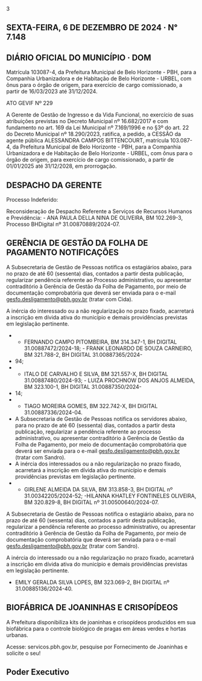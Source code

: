 <!-- image -->

3

## SEXTA-FEIRA, 6 DE DEZEMBRO DE 2024 · N° 7.148

## DIÁRIO OFICIAL DO MUNICÍPIO · DOM

Matrícula 103087-4, da Prefeitura Municipal de Belo Horizonte - PBH, para a Companhia Urbanizadora e de Habitação de Belo Horizonte - URBEL, com ônus para o órgão de origem, para exercício de cargo comissionado, a partir de 16/03/2023 até 31/12/2024.

ATO GEVIF Nº 229

A  Gerente  de  Gestão  de  Ingresso  e  da  Vida  Funcional,  no  exercício  de  suas atribuições previstas no Decreto Municipal nº 16.682/2017 e com fundamento no art. 169 da Lei Municipal nº 7.169/1996 e no §3º do art. 22 do Decreto Municipal nº 18.290/2023, ratifica, a pedido, a CESSÃO da agente pública ALESSANDRA CAMPOS BITTENCOURT, matrícula 103.087-4, da Prefeitura Municipal de Belo Horizonte - PBH, para a Companhia Urbanizadora e de Habitação de Belo Horizonte - URBEL, com ônus para o órgão de origem, para exercício de cargo comissionado, a partir de 01/01/2025 até 31/12/2028, em prorrogação.

## DESPACHO DA GERENTE

Processo Indeferido:

Reconsideração de Despacho Referente a Serviços de Recursos Humanos e Previdência: -  ANA  PAULA  DELLA  NINA  DE  OLIVEIRA,  BM  102.269-3,  Processo  BHDigital  nº 31.00870889/2024-07.

## GERÊNCIA DE GESTÃO DA FOLHA DE PAGAMENTO NOTIFICAÇÕES

A Subsecretaria de Gestão de Pessoas notifica os estagiários abaixo, para no prazo de até 60 (sessenta) dias, contados a partir desta publicação, regularizar pendência referente ao Processo administrativo, ou apresentar contraditório à Gerência de Gestão da Folha de Pagamento, por meio de documentação comprobatória que deverá ser enviada para o e-mail gesfo.desligamento@pbh.gov.br (tratar com Cida).

A inércia do interessado ou a não regularização no prazo fixado, acarretará a inscrição em dívida ativa do município e demais providências previstas em legislação pertinente.

- - FERNANDO CAMPO PITOMBEIRA, BM 314.347-1, BH DIGITAL 31.00887472/2024-18; - FRANK LEONARDO DE SOUZA CARNEIRO, BM 321.788-2, BH DIGITAL 31.00887365/2024-
- 94;
- - ITALO DE CARVALHO E SILVA, BM 321.557-X, BH DIGITAL 31.00887480/2024-93; - LUIZA PROCHNOW DOS ANJOS ALMEIDA, BM 323.100-1, BH DIGITAL 31.00887350/2024-
- 14;
- - TIAGO MOREIRA GOMES, BM 322.742-X, BH DIGITAL 31.00887336/2024-04.
- A Subsecretaria de Gestão de Pessoas notifica os servidores abaixo, para no prazo de até 60 (sessenta) dias, contados a partir desta publicação, regularizar a pendência referente ao processo administrativo, ou apresentar contraditório à Gerência de Gestão da Folha de Pagamento, por meio de documentação comprobatória que deverá ser enviada para o e-mail gesfo.desligamento@pbh.gov.br (tratar com Sandro).
- A inércia dos interessados ou a não regularização no prazo fixado, acarretará a inscrição em dívida ativa do município e demais providências previstas em legislação pertinente.
- - GIRLENE ALMEIDA DA SILVA, BM 313.858-3, BH DIGITAL nº 31.00342205/2024-52; -HILANNA  KHATLEY  FONTINELES  OLIVEIRA,  BM  320.829-8,  BH  DIGITAL  nº 31.00500640/2024-07.

A Subsecretaria de Gestão de Pessoas notifica o estagiário abaixo, para no prazo de até 60 (sessenta) dias, contados a partir desta publicação, regularizar a  pendência  referente  ao  processo  administrativo,  ou  apresentar  contraditório  à Gerência de Gestão da Folha de Pagamento, por meio de documentação comprobatória que deverá ser enviada para o e-mail gesfo.desligamento@pbh.gov.br (tratar com Sandro).

A inércia do interessado ou a não regularização no prazo fixado, acarretará a inscrição em dívida ativa do município e demais providências previstas em legislação pertinente.

- EMILY GERALDA SILVA LOPES, BM 323.069-2, BH DIGITAL nº 31.00885136/2024-40.

<!-- image -->

## BIOFÁBRICA DE JOANINHAS E CRISOPÍDEOS

A Prefeitura disponibiliza kits de joaninhas e crisopídeos produzidos em sua biofábrica para o controle biológico de pragas em áreas verdes e hortas urbanas.

Acesse: servicos.pbh.gov.br, pesquise por Fornecimento de Joaninhas e solicite o seu!

## Poder Executivo

<!-- image -->